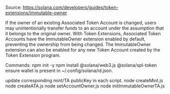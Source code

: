 Source: https://solana.com/developers/guides/token-extensions/immutable-owner

If the owner of an existing Associated Token Account is changed, users may unintentionally transfer funds to an account under the assumption 
that it belongs to the original owner.
With Token Extensions, Associated Token Accounts have the ImmutableOwner extension enabled by default, preventing the ownership from being changed.
The ImmutableOwner extension can also be enabled for any new Token Account created by the Token Extension program.


Commands:
npm init -y
npm install @solana/web3.js @solana/spl-token
ensure wallet is present in ~/.config/solana/id.json.

update corresponding mint/TA publicKey in each script.
node createMint.js
node createATA.js
node setAccountOwner.js
node initImmutableOwnerTA.js
